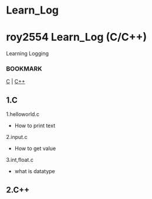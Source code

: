 # Learn_Log

# roy2554 Learn_Log (C/C++)
Learning Logging

### BOOKMARK
[C](##1.C) | 
[C++](##2.C++)


## 1.C
1.helloworld.c
- How to print text

2.input.c
- How to get value

3.int,float.c
- what is datatype


## 2.C++
